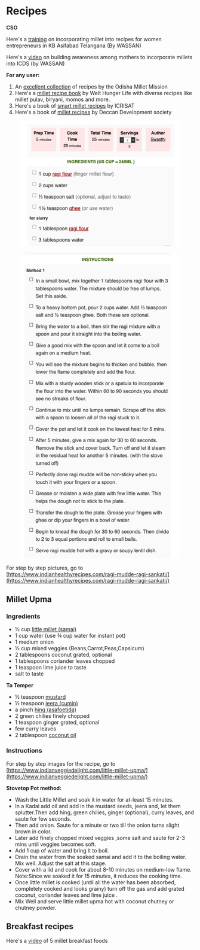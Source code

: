 # Recipes



**CSO**



Here's a [training](https://www.youtube.com/watch?v=A0-xBiI4hck\&embeds\_euri=https%3A%2F%2Fmail.google.com%2F\&embeds\_origin=https%3A%2F%2Fmail.google.com\&source\_ve\_path=Mjg2NjY\&feature=emb\_logo) on incorporating millet into recipes for women entrepreneurs in KB Asifabad Telangana (By WASSAN)

Here's a [video](https://www.youtube.com/watch?v=A0-xBiI4hck\&embeds\_euri=https%3A%2F%2Fmail.google.com%2F\&embeds\_origin=https%3A%2F%2Fmail.google.com\&source\_ve\_path=Mjg2NjY\&feature=emb\_logo) on building awareness among mothers to incorporate millets into ICDS  (by WASSAN)



**For any user:**&#x20;

1. An [excellent collection](https://milletsodisha.com/recipe) of recipes by the Odisha Millet Mission&#x20;
2. Here's a [millet recipe book](https://drive.google.com/file/d/1YxRbeVNUQ5\_CNJ7W2-RTrdHGoH319fN-/view) by Welt Hunger Life with diverse recipes like millet pulav, biryani, momos and more.
3. Here's a book of [smart millet recipes](https://drive.google.com/file/d/1yhcNnvk1PFwcGEMlMWXkPcb2Iykyj2sr/view) by ICRISAT
4. Here's a book of [millet recipes](https://drive.google.com/file/d/1CuwNgXnqRAlezSk3HFjIQ7ZLV5PAoZDB/view?usp=sharing) by Deccan Development society



<figure><img src="../../../.gitbook/assets/Screenshot 2023-04-18 at 3.18.42 PM.png" alt=""><figcaption></figcaption></figure>

<figure><img src="../../../.gitbook/assets/Screenshot 2023-04-18 at 3.19.25 PM.png" alt=""><figcaption></figcaption></figure>

For step by step pictures, go to [https://www.indianhealthyrecipes.com/ragi-mudde-ragi-sankati/](https://www.indianhealthyrecipes.com/ragi-mudde-ragi-sankati/)

## Millet Upma

### Ingredients

* ½ cup [little millet (samai)](https://amzn.to/2HySZDf)
* 1 cup water (use ¾ cup water for instant pot)
* 1 medium onion
* ½ cup mixed veggies (Beans,Carrot,Peas,Capsicum)
* 2 tablespoons coconut grated, optional
* 1 tablespoons coriander leaves chopped
* 1 teaspoon lime juice to taste
* salt to taste

**To Temper**&#x20;

* ½ teaspoon [mustard](https://amzn.to/2HqsVKG)
* ½ teaspoon [jeera (cumin)](https://amzn.to/2VAgXSo)
* a pinch [hing (asafoetida)](https://amzn.to/2LUyGVd)
* 2 green chilies finely chopped
* 1 teaspoon ginger grated, optional
* few curry leaves
* 2 tablespoon [coconut oil](https://amzn.to/30IoaUu)

### **Instructions**

For step by step images for the recipe, go to [https://www.indianveggiedelight.com/little-millet-upma/](https://www.indianveggiedelight.com/little-millet-upma/)

**Stovetop Pot method:**

* Wash the Little Millet and soak it in water for at-least 15 minutes.
* In a Kadai add oil and add in the mustard seeds, jeera and, let them splutter.Then add hing, green chilies, ginger (optional), curry leaves, and saute for few seconds.
* Then add onion. Saute for a minute or two till the onion turns slight brown in color.
* Later add finely chopped mixed veggies ,some salt and saute for 2-3 mins until veggies becomes soft.
* Add 1 cup of water and bring it to boil.
* Drain the water from the soaked samai and add it to the boiling water. Mix well. Adjust the salt at this stage.
* Cover with a lid and cook for about 8-10 minutes on medium-low flame. Note:Since we soaked it for 15 minutes, it reduces the cooking time.
* Once little millet is cooked (until all the water has been absorbed, completely cooked and looks grainy) turn off the gas and add grated coconut, coriander leaves and lime juice .
* Mix Well and serve little millet upma hot with coconut chutney or chutney powder.

## Breakfast recipes

Here's a [video](https://www.youtube.com/watch?v=fFBhrkx3ws0) of 5 millet breakfast foods
